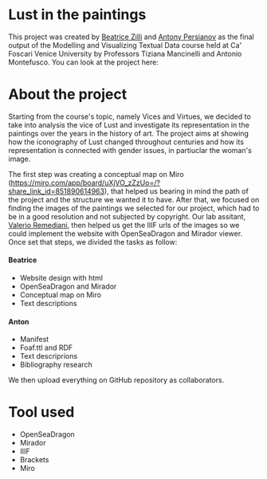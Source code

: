 # Lust in the paintings 

This project was created by [Beatrice Zilli](https://github.com/beatricezilli) and [Antony Persianov](https://github.com/antonpersi) as the final output of the Modelling and Visualizing Textual Data course held at Ca' Foscari Venice University by Professors Tiziana Mancinelli and Antonio Montefusco. 
You can look at the project here: 

# About the project 

Starting from the course's topic, namely Vices and Virtues, we decided to take into analysis the vice of Lust and investigate its representation in the paintings over the years in the history of art. The project aims at showing how the iconography of Lust changed throughout centuries and how its representation is connected with gender issues, in partiuclar the woman's image. 

The first step was creating a conceptual map on Miro (https://miro.com/app/board/uXjVO_zZzUo=/?share_link_id=851890614963), that helped us bearing in mind the path of the project and the structure we wanted it to have. 
After that, we focused on finding the images of the paintings we selected for our project, which had to be in a good resolution and not subjected by copyright. Our lab assitant, [Valerio Remediani](https://github.com/VRemediani), then helped us get the IIIF urls of the images so we could implement the website with OpenSeaDragon and Mirador viewer. 
Once set that steps, we divided the tasks as follow: 
#### Beatrice 
* Website design with html 
* OpenSeaDragon and Mirador 
* Conceptual map on Miro 
* Text descriptions 

#### Anton 
* Manifest 
* Foaf.ttl and RDF 
* Text descriprions 
* Bibliography research 

We then upload everything on GitHub repository as collaborators. 


# Tool used 

- OpenSeaDragon
- Mirador 
- IIIF 
- Brackets 
- Miro 
